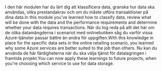 <span data-ttu-id="05bef-101">I den här modulen har du lärt dig att klassificera data, granska hur data ska användas, olika prestandakrav och om du måste utföra transaktioner på dina data.</span><span class="sxs-lookup"><span data-stu-id="05bef-101">In this module you've learned how to classify data, review what will be done with the data and the performance requirements and determine whether your data requires transactions.</span></span> <span data-ttu-id="05bef-102">När du tog reda på allt det här om de olika datamängderna i scenariot med onlinebutiken såg du varför vissa Azure-tjänster passar bättre än andra för uppgiften.</span><span class="sxs-lookup"><span data-stu-id="05bef-102">With this knowledge in place for the specific data sets in the online retailing scenario, you learned why some Azure services are better suited to the job than others.</span></span> <span data-ttu-id="05bef-103">Nu kan du använda de här färdigheterna när du ska välja tjänst för datalagringen i framtida projekt.</span><span class="sxs-lookup"><span data-stu-id="05bef-103">You can now apply these learnings to future projects, when you're choosing which service to use for data storage.</span></span>

